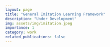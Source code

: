 ```yaml
---
layout: page
title: "General Imitation Learning Framework"
description: "Under Development"
img: assets/img/imitation.jpeg
importance: 1
category: work
related_publications: false
---
```





